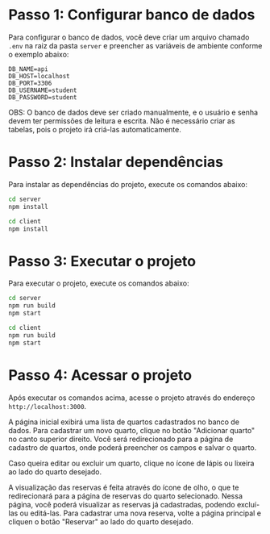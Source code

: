 # Passo 1: Configurar banco de dados

Para configurar o banco de dados, você deve criar um arquivo chamado `.env` na raiz da pasta `server` e preencher as variáveis de ambiente conforme o exemplo abaixo:

```env
DB_NAME=api
DB_HOST=localhost
DB_PORT=3306
DB_USERNAME=student
DB_PASSWORD=student
```

OBS: O banco de dados deve ser criado manualmente, e o usuário e senha devem ter permissões de leitura e escrita. Não é necessário criar as tabelas, pois o projeto irá criá-las automaticamente.

# Passo 2: Instalar dependências

Para instalar as dependências do projeto, execute os comandos abaixo:

```bash
cd server
npm install
```

```bash
cd client
npm install
```

# Passo 3: Executar o projeto

Para executar o projeto, execute os comandos abaixo:

```bash
cd server
npm run build
npm start
```

```bash
cd client
npm run build
npm start
```

# Passo 4: Acessar o projeto

Após executar os comandos acima, acesse o projeto através do endereço `http://localhost:3000`.

A página inicial exibirá uma lista de quartos cadastrados no banco de dados. Para cadastrar um novo quarto, clique no botão "Adicionar quarto" no canto superior direito. Você será redirecionado para a página de cadastro de quartos, onde poderá preencher os campos e salvar o quarto.

Caso queira editar ou excluir um quarto, clique no ícone de lápis ou lixeira ao lado do quarto desejado.

A visualização das reservas é feita através do ícone de olho, o que te redirecionará para a página de reservas do quarto selecionado. Nessa página, você poderá visualizar as reservas já cadastradas, podendo excluí-las ou editá-las. Para cadastrar uma nova reserva, volte a página principal e cliquen o botão "Reservar" ao lado do quarto desejado.

